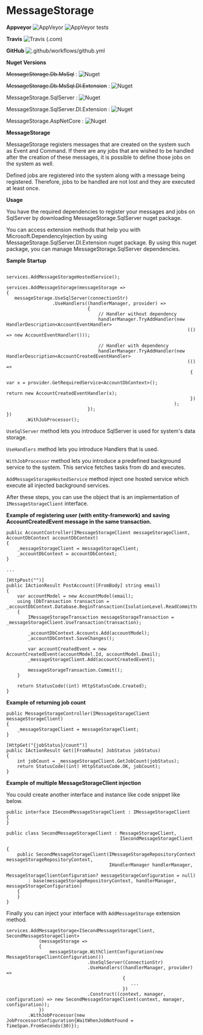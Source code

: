 # MessageStorage

**Appveyor**
![AppVeyor](https://img.shields.io/appveyor/ci/ademcatamak/messagestorage/master.svg) ![AppVeyor tests](https://img.shields.io/appveyor/tests/ademcatamak/messagestorage/master.svg)

**Travis**
![Travis (.com)](https://travis-ci.com/AdemCatamak/MessageStorage.svg?branch=master)

**GitHub**
![.github/workflows/github.yml](https://github.com/AdemCatamak/MessageStorage/workflows/.github/workflows/github.yml/badge.svg?branch=master)

**Nuget Versions**

~~MessageStorage.Db.MsSql~~ : ![Nuget](https://img.shields.io/nuget/v/MessageStorage.Db.MsSql.svg)

~~MessageStorage.Db.MsSql.DI.Extension~~ : ![Nuget](https://img.shields.io/nuget/v/MessageStorage.Db.MsSql.DI.Extension.svg)

MessageStorage.SqlServer : ![Nuget](https://img.shields.io/nuget/v/MessageStorage.SqlServer.svg)

MessageStorage.SqlServer.DI.Extension : ![Nuget](https://img.shields.io/nuget/v/MessageStorage.SqlServer.DI.Extension.svg)

MessageStorage.AspNetCore : ![Nuget](https://img.shields.io/nuget/v/MessageStorage.AspNetCore.svg)

**MessageStorage**

MessageStorage registers messages that are created on the system such as Event and Command. If there are any jobs that are wished to be handled after the creation of these messages, it is possible to define those jobs on the system as well.

Defined jobs are registered into the system along with a message being registered. Therefore, jobs to be handled are not lost and they are executed at least once.

 **Usage**
 
You have the required dependencies to register your messages and jobs on SqlServer by downloading MessageStorage.SqlServer nuget package.
 
You can access extension methods that help you with Microsoft.DependencyInjection by using MessageStorage.SqlServer.DI.Extension nuget package. By using this nuget package, you can manage MessageStorage.SqlServer dependencies.
 
 **Sample Startup** 
 

 ```

services.AddMessageStorageHostedService();

services.AddMessageStorage(messageStorage =>
{
    messageStorage.UseSqlServer(connectionStr)
                  .UseHandlers((handlerManager, provider) =>
                               {
                                   // Handler without dependency
                                   handlerManager.TryAddHandler(new HandlerDescription<AccountEventHandler>
                                                                    (() => new AccountEventHandler()));

                                   // Handler with dependency
                                   handlerManager.TryAddHandler(new HandlerDescription<AccountCreatedEventHandler>
                                                                    (() =>
                                                                     {
                                                                         var x = provider.GetRequiredService<AccountDbContext>();
                                                                         return new AccountCreatedEventHandler(x);
                                                                     })
                                                               );
                               });
})
        .WithJobProcessor();

 ```


`UseSqlServer` method lets you introduce SqlServer is used for system's data storage.

`UseHandlers` method lets you introduce Handlers that is used.

`WithJobProcessor` method lets you introduce a predefined background service to the system. This service fetches tasks from db and executes.

`AddMessageStorageHostedService` method inject one hosted service which execute all injected background services.


After these steps, you can use the object that is an implementation of `IMessageStorageClient` interface.

__Example of registering user (with entity-framework) and saving AccountCreatedEvent message in the same transaction.__

```
public AccountController(IMessageStorageClient messageStorageClient, AccountDbContext accountDbContext)
{
    _messageStorageClient = messageStorageClient;
    _accountDbContext = accountDbContext;
}

...

[HttpPost("")]
public IActionResult PostAccount([FromBody] string email)
{
    var accountModel = new AccountModel(email);
    using (DbTransaction transaction = _accountDbContext.Database.BeginTransaction(IsolationLevel.ReadCommitted).GetDbTransaction())
    {
        IMessageStorageTransaction messageStorageTransaction = _messageStorageClient.UseTransaction(transaction);

        _accountDbContext.Accounts.Add(accountModel);
        _accountDbContext.SaveChanges();

        var accountCreatedEvent = new AccountCreatedEvent(accountModel.Id, accountModel.Email);
        _messageStorageClient.Add(accountCreatedEvent);

        messageStorageTransaction.Commit();
    }

    return StatusCode((int) HttpStatusCode.Created);
}
```

__Example of returning job count__

```
public MessageStorageController(IMessageStorageClient messageStorageClient)
{
    _messageStorageClient = messageStorageClient;
}

[HttpGet("{jobStatus}/count")]
public IActionResult Get([FromRoute] JobStatus jobStatus)
{
    int jobCount = _messageStorageClient.GetJobCount(jobStatus);
    return StatusCode((int) HttpStatusCode.OK, jobCount);
}
```

__Example of multiple MessageStorageClient injection__

You could create another interface and instance like code snippet like below.

```
public interface ISecondMessageStorageClient : IMessageStorageClient
{
}

public class SecondMessageStorageClient : MessageStorageClient,
                                          ISecondMessageStorageClient

{
    public SecondMessageStorageClient(IMessageStorageRepositoryContext messageStorageRepositoryContext,
                                      IHandlerManager handlerManager,
                                      MessageStorageClientConfiguration? messageStorageConfiguration = null)
        : base(messageStorageRepositoryContext, handlerManager, messageStorageConfiguration)
    {
    }
}
```

Finally you can inject your interface with `AddMessageStorage` extension method.

```
services.AddMessageStorage<ISecondMessageStorageClient, SecondMessageStorageClient>
            (messageStorage =>
            {
                messageStorage.WithClientConfiguration(new MessageStorageClientConfiguration())
                              .UseSqlServer(ConnectionStr)
                              .UseHandlers((handlerManager, provider) =>
                                           {
                                              ...
                                           })
                              .Construct((context, manager, configuration) => new SecondMessageStorageClient(context, manager, configuration));
            })
        .WithJobProcessor(new JobProcessorConfiguration{WaitWhenJobNotFound = TimeSpan.FromSeconds(30)});
```